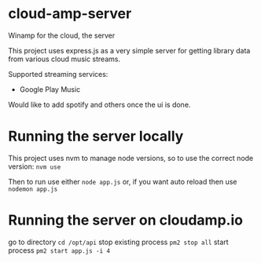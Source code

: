 # cloud-amp-server
Winamp for the cloud, the server

This project uses express.js as a very simple server for getting library data from various cloud music streams. 

Supported streaming services:
* Google Play Music

Would like to add spotify and others once the ui is done.

# Running the server locally

This project uses nvm to manage node versions, so to use the correct node version:
`nvm use`

Then to run use either
`node app.js`
or, if you want auto reload then use
`nodemon app.js`

# Running the server on cloudamp.io
go to directory
`cd /opt/api`
stop existing process
`pm2 stop all`
start process
`pm2 start app.js -i 4`

